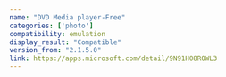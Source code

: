 ```yaml
---
name: "DVD Media player-Free"
categories: ['photo']
compatibility: emulation
display_result: "Compatible"
version_from: "2.1.5.0"
link: https://apps.microsoft.com/detail/9N91H08R0WL3
---
```

